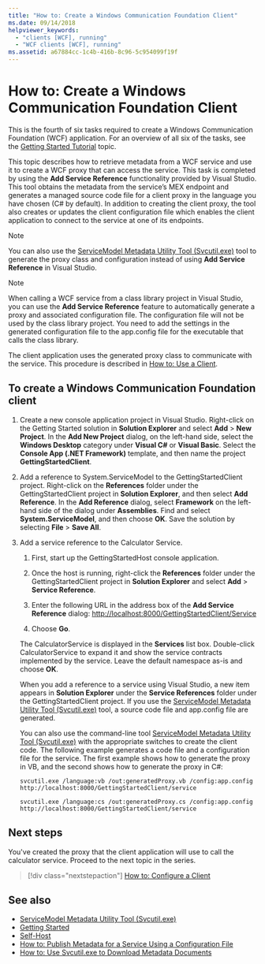 ```yaml
---
title: "How to: Create a Windows Communication Foundation Client"
ms.date: 09/14/2018
helpviewer_keywords:
  - "clients [WCF], running"
  - "WCF clients [WCF], running"
ms.assetid: a67884cc-1c4b-416b-8c96-5c954099f19f
---
```

# How to: Create a Windows Communication Foundation Client

This is the fourth of six tasks required to create a Windows Communication Foundation (WCF) application. For an overview of all six of the tasks, see the [Getting Started Tutorial](../../../docs/framework/wcf/getting-started-tutorial.md) topic.

This topic describes how to retrieve metadata from a WCF service and use it to create a WCF proxy that can access the service. This task is completed by using the **Add Service Reference** functionality provided by Visual Studio. This tool obtains the metadata from the service’s MEX endpoint and generates a managed source code file for a client proxy in the language you have chosen (C# by default). In addition to creating the client proxy, the tool also creates or updates the client configuration file which enables the client application to connect to the service at one of its endpoints.

> [!NOTE]
> You can also use the [ServiceModel Metadata Utility Tool (Svcutil.exe)](../../../docs/framework/wcf/servicemodel-metadata-utility-tool-svcutil-exe.md) tool to generate the proxy class and configuration instead of using **Add Service Reference** in Visual Studio.

> [!NOTE]
> When calling a WCF service from a class library project in Visual Studio, you can use the **Add Service Reference** feature to automatically generate a proxy and associated configuration file. The configuration file will not be used by the class library project. You need to add the settings in the generated configuration file to the app.config file for the executable that calls the class library.

The client application uses the generated proxy class to communicate with the service. This procedure is described in [How to: Use a Client](../../../docs/framework/wcf/how-to-use-a-wcf-client.md).

## To create a Windows Communication Foundation client

1. Create a new console application project in Visual Studio. Right-click on the Getting Started solution in **Solution Explorer** and select **Add** > **New Project**. In the **Add New Project** dialog, on the left-hand side, select the **Windows Desktop** category under **Visual C#** or **Visual Basic**. Select the **Console App (.NET Framework)** template, and then name the project **GettingStartedClient**.

2. Add a reference to System.ServiceModel to the GettingStartedClient project. Right-click on the **References** folder under the GettingStartedClient project in **Solution Explorer**, and then select **Add Reference**. In the **Add Reference** dialog, select **Framework** on the left-hand side of the dialog under **Assemblies**. Find and select **System.ServiceModel**, and then choose **OK**. Save the solution by selecting **File** > **Save All**.

3. Add a service reference to the Calculator Service.

   1. First, start up the GettingStartedHost console application.

   2. Once the host is running, right-click the **References** folder under the GettingStartedClient project in **Solution Explorer** and select **Add** > **Service Reference**.

   3. Enter the following URL in the address box of the **Add Service Reference** dialog: [http://localhost:8000/GettingStartedClient/Service](http://localhost:8000/GettingStartedClient/Service)

   4. Choose **Go**.

   The CalculatorService is displayed in the **Services** list box. Double-click CalculatorService to expand it and show the service contracts implemented by the service. Leave the default namespace as-is and choose **OK**.

    When you add a reference to a service using Visual Studio, a new item appears in **Solution Explorer** under the **Service References** folder under the GettingStartedClient project. If you use the [ServiceModel Metadata Utility Tool (Svcutil.exe)](../../../docs/framework/wcf/servicemodel-metadata-utility-tool-svcutil-exe.md) tool, a source code file and app.config file are generated.

    You can also use the command-line tool [ServiceModel Metadata Utility Tool (Svcutil.exe)](../../../docs/framework/wcf/servicemodel-metadata-utility-tool-svcutil-exe.md) with the appropriate switches to create the client code. The following example generates a code file and a configuration file for the service. The first example shows how to generate the proxy in VB, and the second shows how to generate the proxy in C#:

    ```shell
    svcutil.exe /language:vb /out:generatedProxy.vb /config:app.config http://localhost:8000/GettingStartedClient/service
    ```

    ```shell
    svcutil.exe /language:cs /out:generatedProxy.cs /config:app.config http://localhost:8000/GettingStartedClient/service
    ```

## Next steps

You've created the proxy that the client application will use to call the calculator service. Proceed to the next topic in the series.

> [!div class="nextstepaction"]
> [How to: Configure a Client](../../../docs/framework/wcf/how-to-configure-a-basic-wcf-client.md)

## See also

- [ServiceModel Metadata Utility Tool (Svcutil.exe)](../../../docs/framework/wcf/servicemodel-metadata-utility-tool-svcutil-exe.md)
- [Getting Started](../../../docs/framework/wcf/samples/getting-started-sample.md)
- [Self-Host](../../../docs/framework/wcf/samples/self-host.md)
- [How to: Publish Metadata for a Service Using a Configuration File](../../../docs/framework/wcf/feature-details/how-to-publish-metadata-for-a-service-using-a-configuration-file.md)
- [How to: Use Svcutil.exe to Download Metadata Documents](../../../docs/framework/wcf/feature-details/how-to-use-svcutil-exe-to-download-metadata-documents.md)
